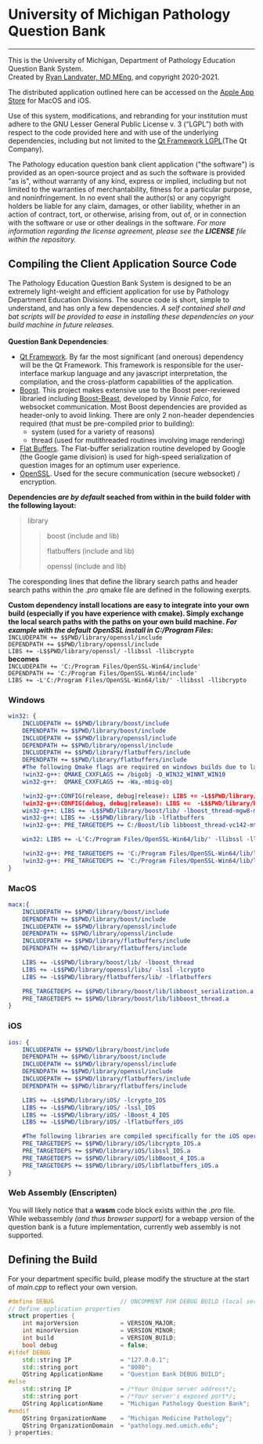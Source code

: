 # University of Michigan Pathology Question Bank

---

This is the University of Michigan, Department of Pathology Education Question Bank System.\
Created by [Ryan Landvater, MD MEng](mailto:rylandva@med.umich.edu), and copyright 2020-2021.

The distributed application outlined here can be accessed on the [Apple App Store](https://apps.apple.com/us/app/michigan-pathology-qbank/id1538372884) for MacOS and iOS. 

Use of this system, modifications, and rebranding for your institution must adhere to the GNU Lesser General Public License v. 3 (“LGPL”) both with respect to the code provided here and with use of the underlying dependencies, including but not limited to the [Qt Framework LGPL](https://www.qt.io/licensing/open-source-lgpl-obligations#lgpl)(The Qt Company).

The Pathology education question bank client application ("the software") is provided as an open-source project and as such the software is provided "as is", without warranty of any kind, express or implied, including but not limited to the warranties of merchantability, fitness for a particular purpose, and noninfringement. In no event shall the author(s) or any copyright holders be liable for any claim, damages, or other liability, whether in an action of contract, tort, or otherwise, arising from, out of, or in connection with the software or use or other dealings in the software. *For more information regarding the license agreement, please see the **LICENSE** file within the repository.*

## Compiling the Client Application Source Code

The Pathology Education Question Bank System is designed to be an extremely light-weight and efficient application for use by Pathology Department Education Divisions. The source code is short, simple to understand, and has only a few dependencies. *A self contained shell and bat scripts will be provided to ease in installing these dependencies on your build machine in future releases.*\
\
**Question Bank Dependencies**:
- [Qt Framework](https://www.qt.io/cs/c/?cta_guid=074ddad0-fdef-4e53-8aa8-5e8a876d6ab4&signature=AAH58kGWPDMb4Vt-FpWM3pa4_ACvn9MZiQ&pageId=12602948080&placement_guid=99d9dd4f-5681-48d2-b096-470725510d34&click=5573bd8a-35f5-48ed-937f-f343d386e799&hsutk=6ac7991059b05733441880b12c807b49&canon=https%3A%2F%2Fwww.qt.io%2Fdownload-open-source&utm_referrer=https%3A%2F%2Fwww.qt.io%2Fdownload&portal_id=149513&contentType=standard-page&redirect_url=APefjpHQ3IUVCuwhIlY8v8wfyn4PkU_Go1o1gnYkDt3P9WhcCVFL_M8d1o8MW3sNlpwp2rQS2CUGomBHk7vo6Ir5ogi3MC6PIIMnHkO-_HMF_3pzg50wbiUb2UTGTjou1fW7fnze7M6vqgEINJkWp0dXJvQh2mCMENlH9ke9sPx1xRTVnqxXlz_0mbH-BLVft-Tt6DAp3gw-FO1AOH8l_iiHE3owOxR4eHExnxtra9VLo8PwerW7J04oddXsAl7LgMxap4bRwG4NAkV-3DUZU-tqa4rqTg-XZg&__hstc=152220518.6ac7991059b05733441880b12c807b49.1627262231051.1627262231051.1627262231051.1&__hssc=152220518.1.1627262231051&__hsfp=3820673171). By far the most significant (and onerous) dependency will be the Qt Framework. This framework is responsible for the user-interface markup language and any javascript interpretation, the compilation, and the cross-platform capabilities of the application.
- [Boost](https://www.boost.org). This project makes extensive use to the Boost peer-reviewed libraried including [Boost-Beast](https://www.boost.org/doc/libs/1_76_0/libs/beast/doc/html/index.html), developed by *Vinnie Falco*, for websocket communication. Most Boost dependencies are provided as header-only to avoid linking. There are only 2 non-header dependencies required (that must be pre-compiled prior to building):
    - system (used for a variety of reasons)
    - thread (used for mutithreaded routines involving image rendering)
- [Flat Buffers](https://google.github.io/flatbuffers/). The Flat-buffer serialization routine developed by Google (the Google game division) is used for high-speed serialization of question images for an optimum user experience.
- [OpenSSL](https://www.openssl.org). Used for the secure communication (secure websocket) / encryption.

**Dependencies *are by default* seached from within in the build folder with the following layout:**
> library
>>boost (include and lib)
>>
>>flatbuffers (include and lib)
>>
>>openssl (include and lib)

The coresponding lines that define the library search paths and header search paths within the *.pro* qmake file are defined in the following exerpts. 

**Custom dependency install locations are easy to integrate into your own build (especially if you have experience with cmake). Simply exchange the local search paths with the paths on your own build machine. *For example with the default OpenSSL install in C:/Program Files*:**\
`INCLUDEPATH += $$PWD/library/openssl/include`\
`DEPENDPATH += $$PWD/library/openssl/include`\
`LIBS += -L$$PWD/library/openssl/ -llibssl -llibcrypto`\
**becomes**\
`INCLUDEPATH += 'C:/Program Files/OpenSSL-Win64/include'`\
`DEPENDPATH += 'C:/Program Files/OpenSSL-Win64/include'`\
`LIBS += -L'C:/Program Files/OpenSSL-Win64/lib/' -llibssl -llibcrypto`


### Windows
```cmake
win32: {
    INCLUDEPATH += $$PWD/library/boost/include
    DEPENDPATH += $$PWD/library/boost/include
    INCLUDEPATH += $$PWD/library/openssl/include
    DEPENDPATH += $$PWD/library/openssl/include
    INCLUDEPATH += $$PWD/library/flatbuffers/include
    DEPENDPATH += $$PWD/library/flatbuffers/include
    #The following Qmake flags are required on windows builds due to large object files. Referencing the underlying methods of some objects due to use of large numbers template methods necessitates higher precision addresses (longs) when compiling with GCC for windows or MSVC:
    !win32-g++: QMAKE_CXXFLAGS += /bigobj -D_WIN32_WINNT_WIN10
    win32-g++:  QMAKE_CXXFLAGS += -Wa,-mbig-obj

    !win32-g++:CONFIG(release, debug|release): LIBS += -L$$PWD/library/boost/lib/ -llibboost_thread-vc142-mt-x64-1_73
    !win32-g++:CONFIG(debug, debug|release): LIBS +=  -L$$PWD/library/boost/lib/  -llibboost_thread-vc142-mt-gd-x64-1_73
    win32-g++: LIBS += -L$$PWD/library/boost/lib/ -lboost_thread-mgw8-mt-x64-1_73 -lwsock32 -lws2_32
    win32-g++: LIBS += -L$$PWD/library/lib -lflatbuffers
    !win32-g++: PRE_TARGETDEPS += C:/Boost/lib libboost_thread-vc142-mt-x64-1_73.lib

    win32: LIBS += -L'C:/Program Files/OpenSSL-Win64/lib/' -llibssl -llibcrypto

    !win32-g++: PRE_TARGETDEPS += 'C:/Program Files/OpenSSL-Win64/lib/libssl.lib'
    !win32-g++: PRE_TARGETDEPS += 'C:/Program Files/OpenSSL-Win64/lib/libcrypto.lib'
}
```

### MacOS

```cmake
macx:{
    INCLUDEPATH += $$PWD/library/boost/include
    DEPENDPATH += $$PWD/library/boost/include
    INCLUDEPATH += $$PWD/library/openssl/include
    DEPENDPATH += $$PWD/library/openssl/include
    INCLUDEPATH += $$PWD/library/flatbuffers/include
    DEPENDPATH += $$PWD/library/flatbuffers/include

    LIBS += -L$$PWD/library/boost/lib/ -lboost_thread
    LIBS += -L$$PWD/library/openssl/libs/ -lssl -lcrypto
    LIBS += -L$$PWD/library/flatbuffers/lib/ -lflatbuffers

    PRE_TARGETDEPS += $$PWD/library/boost/lib/libboost_serialization.a
    PRE_TARGETDEPS += $$PWD/library/boost/lib/libboost_thread.a
}
```

### iOS

```cmake
ios: {
    INCLUDEPATH += $$PWD/library/boost/include
    DEPENDPATH += $$PWD/library/boost/include
    INCLUDEPATH += $$PWD/library/openssl/include
    DEPENDPATH += $$PWD/library/openssl/include
    INCLUDEPATH += $$PWD/library/flatbuffers/include
    DEPENDPATH += $$PWD/library/flatbuffers/include

    LIBS += -L$$PWD/library/iOS/ -lcrypto_IOS
    LIBS += -L$$PWD/library/iOS/ -lssl_IOS
    LIBS += -L$$PWD/library/iOS/ -lBoost_4_IOS
    LIBS += -L$$PWD/library/iOS/ -lflatbuffers_iOS

    #The following libraries are compiled specifically for the iOS operating system and can be used to distribute to Apple's Mobile Devices (iPad distribution).
    PRE_TARGETDEPS += $$PWD/library/iOS/libcrypto_IOS.a
    PRE_TARGETDEPS += $$PWD/library/iOS/libssl_IOS.a
    PRE_TARGETDEPS += $$PWD/library/iOS/libBoost_4_IOS.a
    PRE_TARGETDEPS += $$PWD/library/iOS/libflatbuffers_iOS.a
}
```

### Web Assembly (Enscripten)

You will likely notice that a **wasm** code block exists within the *.pro* file. While webassembly *(and thus browser support)* for a webapp version of the question bank is a future implementation, currently web assembly is not supported. 



## Defining the Build

For your department specific build, please modify the structure at the start of *main.cpp* to reflect your own version.

```cpp
#define DEBUG                   // UNCOMMENT FOR DEBUG BUILD (local server)
// Define application properties
struct properties {
    int majorVersion            = VERSION_MAJOR;
    int minorVersion            = VERSION_MINOR;
    int build                   = VERSION_BUILD;
    bool debug                  = false;
#ifdef DEBUG
    std::string IP              = "127.0.0.1";
    std::string port            = "8080";
    QString ApplicationName     = "Question Bank DEBUG BUILD";
#else
    std::string IP              = /*Your Unique server address*/;
    std::string port            = /*Your server's exposed port*/;
    QString ApplicationName     = "Michigan Pathology Question Bank";
#endif
    QString OrganizationName    = "Michigan Medicine Pathology";
    QString OrganizationDomain  = "pathology.med.umich.edu";
} properties;
```
